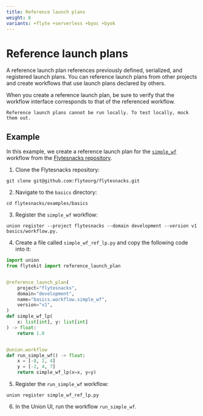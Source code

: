 ```yaml
---
title: Reference launch plans
weight: 8
variants: +flyte +serverless +byoc +byok
---
```


# Reference launch plans

A reference launch plan references previously defined, serialized, and registered launch plans. You can reference launch plans from other projects and create workflows that use launch plans declared by others.

When you create a reference launch plan, be sure to verify that the workflow interface corresponds to that of the referenced workflow.

```--note--
Reference launch plans cannot be run locally. To test locally, mock them out.
```

## Example

In this example, we create a reference launch plan for the [`simple_wf`](https://github.com/flyteorg/flytesnacks/blob/master/examples/basics/basics/workflow.py#L25) workflow from the [Flytesnacks repository](https://github.com/flyteorg/flytesnacks).

1. Clone the Flytesnacks repository:

```shell
git clone git@github.com:flyteorg/flytesnacks.git
```

2. Navigate to the `basics` directory:

```shell
cd flytesnacks/examples/basics
```

3. Register the `simple_wf` workflow:

```shell
union register --project flytesnacks --domain development --version v1 basics/workflow.py.
```


4. Create a file called `simple_wf_ref_lp.py` and copy the following code into it:

```python
import union
from flytekit import reference_launch_plan


@reference_launch_plan(
    project="flytesnacks",
    domain="development",
    name="basics.workflow.simple_wf",
    version="v1",
)
def simple_wf_lp(
    x: list[int], y: list[int]
) -> float:
    return 1.0


@union.workflow
def run_simple_wf() -> float:
    x = [-8, 2, 4]
    y = [-2, 4, 7]
    return simple_wf_lp(x=x, y=y)
```


5. Register the `run_simple_wf` workflow:

```shell
union register simple_wf_ref_lp.py
```

6. In the Union UI, run the workflow `run_simple_wf`.

